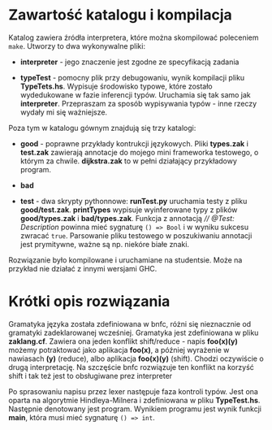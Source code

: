 # Zawartość katalogu i kompilacja

Katalog zawiera źródła interpretera, które można skompilować poleceniem `make`. Utworzy to dwa wykonywalne pliki: 

* **interpreter** - jego znaczenie jest zgodne ze specyfikacją zadania

* **typeTest** - pomocny plik przy debugowaniu, wynik kompilacji pliku **TypeTets.hs**. Wypisuje środowisko typowe, które zostało wydedukowane w fazie inferencji typów. Uruchamia się tak samo jak **interpreter**. Przepraszam za sposób wypisywania typów - inne rzeczy wydały mi się ważniejsze.

Poza tym w katalogu gównym znajdują się trzy katalogi:

* **good** - poprawne przykłady kontrukcji językowych. Pliki **types.zak** i **test.zak** zawierają annotacje do mojego mini frameworka testowego, o którym za chwile. **dijkstra.zak** to w pełni działający przykładowy program.

* **bad**

* **test** - dwa skrypty pythonnowe: **runTest.py** uruchamia testy z pliku **good/test.zak**. **printTypes** wypisuje wyinferowane typy z plików **good/types.zak** i **bad/types.zak**. Funkcja z annotacją *// @Test: Description* powinna mieć sygnaturę `() => Bool` i w wyniku sukcesu zwracać `true`. Parsowanie pliku testowego w poszukiwaniu annotacji jest prymitywne, ważne są np. niekóre białe znaki.

Rozwiązanie było kompilowane i uruchamiane na studentsie. Może na przykład nie działać z innymi wersjami GHC.

# Krótki opis rozwiązania

Gramatyka języka została zdefiniowana w bnfc, różni się nieznacznie od gramatyki zadeklarowanej wcześniej. Gramatyka jest zdefiniowana w pliku **zaklang.cf**. Zawiera ona jeden konflikt shift/reduce - napis **foo(x)(y)** możemy potraktować jako aplikacja **foo(x)**, a później wyrażenie w nawiasach **(y)** (reduce), albo aplikacja **foo(x)(y)** (shift). Chodzi oczywiście o drugą interpretację. Na szczęście bnfc rozwiązuje ten konflikt na korzyść shift i tak też jest to obsługiwane prez interpreter

Po sprasowaniu napisu przez lexer następuje faza kontroli typów. Jest ona oparta na algorytmie Hindleya-Milnera i zdefiniowana w pliku **TypeTest.hs**. Następnie denotowany jest program. Wynikiem programu jest wynik funkcji **main**, która musi mieć sygnaturę `() => int`.

